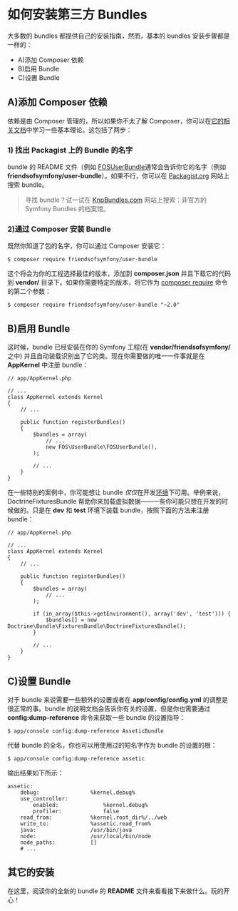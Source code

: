 # 如何安装第三方 Bundles

大多数的 bundles 都提供自己的安装指南，然而，基本的 bundles 安装步骤都是一样的：  

- A)添加 Composer 依赖
- B)启用 Bundle  
- C)设置 Bundle  

## A)添加 Composer 依赖

依赖是由 Composer 管理的，所以如果你不太了解 Composer，你可以在[它的相关文档](https://getcomposer.org/doc/00-intro.md)中学习一些基本理论。这包括了两步：  

### 1) 找出 Packagist 上的 Bundle 的名字

bundle 的 README 文件（例如 [FOSUserBundle](https://github.com/FriendsOfSymfony/FOSUserBundle)通常会告诉你它的名字（例如 **friendsofsymfony/user-bundle**）。如果不行，你可以在 [Packagist.org](https://packagist.org/) 网站上搜索 bundle。  

>寻找 bundle？试一试在 [KnpBundles.com](http://knpbundles.com/) 网站上搜索：非官方的 Symfony Bundles 的档案馆。  

### 2)通过 Composer 安装 Bundle

既然你知道了包的名字，你可以通过 Composer 安装它：  

```
$ composer require friendsofsymfony/user-bundle
``` 

这个将会为你的工程选择最佳的版本，添加到 **composer.json** 并且下载它的代码到 **vendor/** 目录下。如果你需要特定的版本，将它作为 [composer require](https://getcomposer.org/doc/03-cli.md#require) 命令的第二个参数：  

```
$ composer require friendsofsymfony/user-bundle "~2.0"
```  

## B)启用 Bundle

这时候，bundle 已经安装在你的 Symfony 工程(在 **vendor/friendsofsymfony/** 之中) 并且自动装载识别出了它的类。现在你需要做的唯一一件事就是在 **AppKernel** 中注册  bundle：  

```
// app/AppKernel.php

// ...
class AppKernel extends Kernel
{
    // ...

    public function registerBundles()
    {
        $bundles = array(
            // ...
            new FOS\UserBundle\FOSUserBundle(),
        );

        // ...
    }
}
```  

在一些特别的案例中，你可能想让 bundle *仅仅*在开发[环境](http://symfony.com/doc/current/cookbook/configuration/environments.html)下可用。举例来说，DoctrineFixturesBundle 帮助你来加载虚拟数据——一些你可能只想在开发的时候做的。只是在 **dev** 和 **test** 环境下装载 bundle，按照下面的方法来注册 bundle：  

```
// app/AppKernel.php

// ...
class AppKernel extends Kernel
{
    // ...

    public function registerBundles()
    {
        $bundles = array(
            // ...
        );

        if (in_array($this->getEnvironment(), array('dev', 'test'))) {
            $bundles[] = new Doctrine\Bundle\FixturesBundle\DoctrineFixturesBundle();
        }

        // ...
    }
}
```  

## C)设置 Bundle

对于 bundle 来说需要一些额外的设置或者在 **app/config/config.yml** 的调整是很正常的事。bundle 的说明文档会告诉你有关的设置，但是你也需要通过 **config:dump-reference** 命令来获取一些 bundle 的设置指导：  

```
$ app/console config:dump-reference AsseticBundle
```  

代替 bundle 的全名，你也可以用使用过的短名字作为 bundle 的设置的根：  

```
$ app/console config:dump-reference assetic
```  

输出结果如下所示：  

```
assetic:
    debug:                %kernel.debug%
    use_controller:
        enabled:              %kernel.debug%
        profiler:             false
    read_from:            %kernel.root_dir%/../web
    write_to:             %assetic.read_from%
    java:                 /usr/bin/java
    node:                 /usr/local/bin/node
    node_paths:           []
    # ...
```  

## 其它的安装

在这里，阅读你的全新的 bundle 的 **README** 文件来看看接下来做什么。玩的开心！